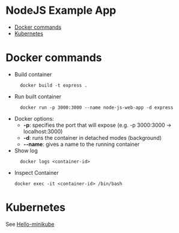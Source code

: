 # NodeJS Example App
- [Docker commands](#docker-commands)
- [Kubernetes](#kubernetes)

# Docker commands
* Build container
  ~~~docker
    docker build -t express .
  ~~~
* Run built container
  ~~~docker
    docker run -p 3000:3000 --name node-js-web-app -d express
  ~~~
* Docker options:
   * **-p**: specifies the port that will expose (e.g. -p 3000:3000 -> localhost:3000)
   * **-d**: runs the container in detached modes (background)
   * **--name**: gives a name to the running container
* Show log
  ~~~docker
    docker logs <container-id>
  ~~~
* Inspect Container
  ~~~docker
  docker exec -it <container-id> /bin/bash
  ~~~

# Kubernetes
See [Hello-minikube](https://kubernetes.io/docs/tutorials/stateless-application/hello-minikube/)


